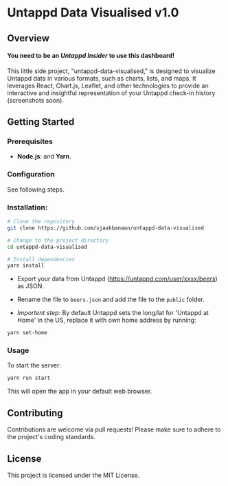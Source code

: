 # Untappd Data Visualised v1.0

## Overview

#### You need to be an _Untappd Insider_ to use this dashboard!
This little side project, "untappd-data-visualised," is designed to visualize Untappd data in various formats, such as charts, lists, and maps. It leverages React, Chart.js, Leaflet, and other technologies to provide an interactive and insightful representation of your Untappd check-in history (screenshots soon).

## Getting Started

### Prerequisites

- **Node.js**: and **Yarn**.

### Configuration

See following steps.

### Installation:

```bash
# Clone the repository
git clone https://github.com/sjaakbanaan/untappd-data-visualised

# Change to the project directory
cd untappd-data-visualised

# Install dependencies
yarn install
```

- Export your data from Untappd (https://untappd.com/user/xxxx/beers) as JSON.

- Rename the file to `beers.json` and add the file to the `public` folder.

- _Importent step:_ By default Untappd sets the long/lat for 'Untappd at Home' in the US, replace it with own home address by running:
```bash
yarn set-home
```

### Usage

To start the server:

```bash
yarn run start
```

This will open the app in your default web browser.

## Contributing

Contributions are welcome via pull requests! Please make sure to adhere to the project's coding standards.

## License

This project is licensed under the MIT License.
